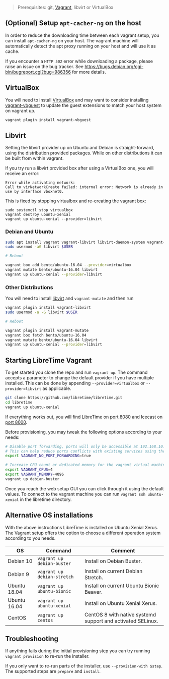 > Prerequisites: git, [Vagrant](https://vagrantup.com), libvirt or VirtualBox

## (Optional) Setup `apt-cacher-ng` on the host

In order to reduce the downloading time between each vagrant setup, you can install `apt-cacher-ng` on your host. The vagrant machine will automatically detect the apt proxy running on your host and will use it as cache.

If you encounter a `HTTP 502` error while downloading a package, please raise an issue on the bug tracker. See https://bugs.debian.org/cgi-bin/bugreport.cgi?bug=986356 for more details.

## VirtualBox

You will need to install [VirtualBox](https://www.virtualbox.org) and may want to consider
installing [vagrant-vbguest](https://github.com/dotless-de/vagrant-vbguest) to update the
guest extensions to match your host system on vagrant up.

```bash
vagrant plugin install vagrant-vbguest
```

## Libvirt

Setting the libvirt provider up on Ubuntu and Debian is straight-forward,
using the distribution provided packages. While on
other distributions it can be built from within vagrant.

If you try run a libvirt provided box after using a VirtualBox one, you will receive an
error:

```
Error while activating network:
Call to virNetworkCreate failed: internal error: Network is already in use by interface vboxnet0.
```

This is fixed by stopping virtualbox and re-creating the vagrant box:

```
sudo systemctl stop virtualbox
vagrant destroy ubuntu-xenial
vagrant up ubuntu-xenial --provider=libvirt
```

### Debian and Ubuntu

```bash
sudo apt install vagrant vagrant-libvirt libvirt-daemon-system vagrant-mutate libvirt-dev
sudo usermod -aG libvirt $USER

# Reboot

vagrant box add bento/ubuntu-16.04 --provider=virtualbox
vagrant mutate bento/ubuntu-16.04 libvirt
vagrant up ubuntu-xenial --provider=libvirt
```

### Other Distributions

You will need to install [libvirt](https://libvirt.org/) and `vagrant-mutate` and then run

```bash
vagrant plugin install vagrant-libvirt
sudo usermod -a -G libvirt $USER

# Reboot

vagrant plugin install vagrant-mutate
vagrant box fetch bento/ubuntu-16.04
vagrant mutate bento/ubuntu-16.04 libvirt
vagrant up ubuntu-xenial --provider=libvirt
```

## Starting LibreTime Vagrant

To get started you clone the repo and run `vagrant up`. The command accepts a parameter to
change the default provider if you have multiple installed. This can be done by appending
`--provider=virtualbox` or `--provider=libvirt` as applicable.

```bash
git clone https://github.com/libretime/libretime.git
cd libretime
vagrant up ubuntu-xenial
```

If everything works out, you will find LibreTime on [port 8080](http://localhost:8080)
and Icecast on [port 8000](http://localhost:8000).

Before provisioning, you may tweak the following options according to your needs:

```sh
# Disable port forwarding, ports will only be accessible at 192.168.10.100:* and not on localhost:*.
# This can help reduce ports conflicts with existing services using these ports.
export VAGRANT_NO_PORT_FORWARDING=true

# Increase CPU count or dedicated memory for the vagrant virtual machine.
export VAGRANT_CPUS=4
export VAGRANT_MEMORY=4096
vagrant up debian-buster
```

Once you reach the web setup GUI you can click through it using the default values. To
connect to the vagrant machine you can run `vagrant ssh ubuntu-xenial` in the libretime
directory.

## Alternative OS installations

With the above instructions LibreTime is installed on Ubuntu Xenial Xerus. The Vagrant setup
offers the option to choose a different operation system according to you needs.

| OS           | Command                     | Comment                                                     |
| ------------ | --------------------------- | ----------------------------------------------------------- |
| Debian 10    | `vagrant up debian-buster`  | Install on Debian Buster.                                   |
| Debian 9     | `vagrant up debian-stretch` | Install on current Debian Stretch.                          |
| Ubuntu 18.04 | `vagrant up ubuntu-bionic`  | Install on current Ubuntu Bionic Beaver.                    |
| Ubuntu 16.04 | `vagrant up ubuntu-xenial`  | Install on Ubuntu Xenial Xerus.                             |
| CentOS       | `vagrant up centos`         | CentOS 8 with native systemd support and activated SELinux. |

## Troubleshooting

If anything fails during the initial provisioning step you can try running `vagrant provision`
to re-run the installer.

If you only want to re-run parts of the installer, use `--provision-with $step`. The
supported steps are `prepare` and `install`.
